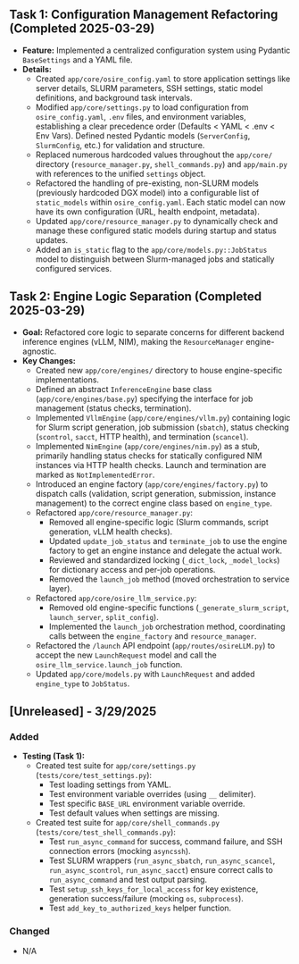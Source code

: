 ## Task 1: Configuration Management Refactoring (Completed 2025-03-29)

*   **Feature:** Implemented a centralized configuration system using Pydantic `BaseSettings` and a YAML file.
*   **Details:**
    *   Created `app/core/osire_config.yaml` to store application settings like server details, SLURM parameters, SSH settings, static model definitions, and background task intervals.
    *   Modified `app/core/settings.py` to load configuration from `osire_config.yaml`, `.env` files, and environment variables, establishing a clear precedence order (Defaults < YAML < .env < Env Vars). Defined nested Pydantic models (`ServerConfig`, `SlurmConfig`, etc.) for validation and structure.
    *   Replaced numerous hardcoded values throughout the `app/core/` directory (`resource_manager.py`, `shell_commands.py`) and `app/main.py` with references to the unified `settings` object.
    *   Refactored the handling of pre-existing, non-SLURM models (previously hardcoded DGX model) into a configurable list of `static_models` within `osire_config.yaml`. Each static model can now have its own configuration (URL, health endpoint, metadata).
    *   Updated `app/core/resource_manager.py` to dynamically check and manage these configured static models during startup and status updates.
    *   Added an `is_static` flag to the `app/core/models.py::JobStatus` model to distinguish between Slurm-managed jobs and statically configured services.

## Task 2: Engine Logic Separation (Completed 2025-03-29)

*   **Goal:** Refactored core logic to separate concerns for different backend inference engines (vLLM, NIM), making the `ResourceManager` engine-agnostic.
*   **Key Changes:**
    *   Created new `app/core/engines/` directory to house engine-specific implementations.
    *   Defined an abstract `InferenceEngine` base class (`app/core/engines/base.py`) specifying the interface for job management (status checks, termination).
    *   Implemented `VllmEngine` (`app/core/engines/vllm.py`) containing logic for Slurm script generation, job submission (`sbatch`), status checking (`scontrol`, `sacct`, HTTP health), and termination (`scancel`).
    *   Implemented `NimEngine` (`app/core/engines/nim.py`) as a stub, primarily handling status checks for statically configured NIM instances via HTTP health checks. Launch and termination are marked as `NotImplementedError`.
    *   Introduced an engine factory (`app/core/engines/factory.py`) to dispatch calls (validation, script generation, submission, instance management) to the correct engine class based on `engine_type`.
    *   Refactored `app/core/resource_manager.py`:
        *   Removed all engine-specific logic (Slurm commands, script generation, vLLM health checks).
        *   Updated `update_job_status` and `terminate_job` to use the engine factory to get an engine instance and delegate the actual work.
        *   Reviewed and standardized locking (`_dict_lock`, `_model_locks`) for dictionary access and per-job operations.
        *   Removed the `launch_job` method (moved orchestration to service layer).
    *   Refactored `app/core/osire_llm_service.py`:
        *   Removed old engine-specific functions (`_generate_slurm_script`, `launch_server`, `split_config`).
        *   Implemented the `launch_job` orchestration method, coordinating calls between the `engine_factory` and `resource_manager`.
    *   Refactored the `/launch` API endpoint (`app/routes/osireLLM.py`) to accept the new `LaunchRequest` model and call the `osire_llm_service.launch_job` function.
    *   Updated `app/core/models.py` with `LaunchRequest` and added `engine_type` to `JobStatus`.

## [Unreleased] - 3/29/2025

### Added
- **Testing (Task 1):**
  - Created test suite for `app/core/settings.py` (`tests/core/test_settings.py`):
    - Test loading settings from YAML.
    - Test environment variable overrides (using `__` delimiter).
    - Test specific `BASE_URL` environment variable override.
    - Test default values when settings are missing.
  - Created test suite for `app/core/shell_commands.py` (`tests/core/test_shell_commands.py`):
    - Test `run_async_command` for success, command failure, and SSH connection errors (mocking `asyncssh`).
    - Test SLURM wrappers (`run_async_sbatch`, `run_async_scancel`, `run_async_scontrol`, `run_async_sacct`) ensure correct calls to `run_async_command` and test output parsing.
    - Test `setup_ssh_keys_for_local_access` for key existence, generation success/failure (mocking `os`, `subprocess`).
    - Test `add_key_to_authorized_keys` helper function.

### Changed
- N/A